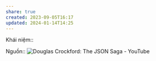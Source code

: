 ```yaml
---
share: true
created: 2023-09-05T16:17
updated: 2024-01-14T14:25
---
```

Khái niệm:: 

Nguồn:: ![Douglas Crockford: The JSON Saga - YouTube](https://youtu.be/-C-JoyNuQJs?si=fdPRE5nKDx_KynGI&t=1226)